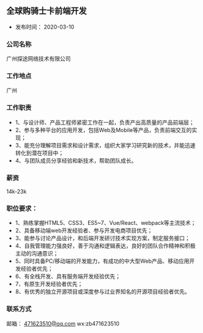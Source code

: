 
## 全球购骑士卡前端开发
- 发布时间： 2020-03-10
### 公司名称
广州探途网络技术有限公司

### 工作地点
广州
### 工作职责
- 1、与设计师、产品工程师紧密工作在一起，负责产出高质量的产品前端层；
- 2、参与多种平台的应用开发，包括Web及Mobile等产品，负责前端交互的实现；
- 3、能充分理解项目需求和设计需求，组织大家学习研究新的技术，并能迅速转化到潜在项目中；
- 4、与团队成员分享经验和新技术，帮助团队成长。

### 薪资
14k-23k
### 职位要求：
- 1、熟练掌握HTML5、CSS3、ES5~7、Vue/React、webpack等主流技术；
- 2、具备移动端web开发经验者、参与开发电商项目优先；
- 3、能参与讨论产品设计，和后端开发研讨技术实现方案，制定服务接口；
- 4、自我管理能力强良好，善于沟通和逻辑表达，良好的团队合作精神和积极主动的沟通意识；
- 5、同时具备PC/移动端的开发能力，有成功的中大型Web产品、移动应用开发经验者优先；
- 6、有全栈开发、具有服务端开发经验优先；
- 7、有原生开发经验者优先；
- 8、有优秀的独立开源项目或深度参与过业界知名的开源项目经验者优先。

### 联系方式
邮箱： 471623510@qq.com
wx:zb471623510
